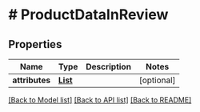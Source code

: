 # # ProductDataInReview


## Properties 


Name | Type | Description | Notes
------------ | ------------- | ------------- | -------------
**attributes**| [**List<ProductAttributeInReview>**](ProductAttributeInReview.md) |   | [optional]


[[Back to Model list]](../../README.md#models) [[Back to API list]](../../README.md#endpoints) [[Back to README]](../../README.md)

